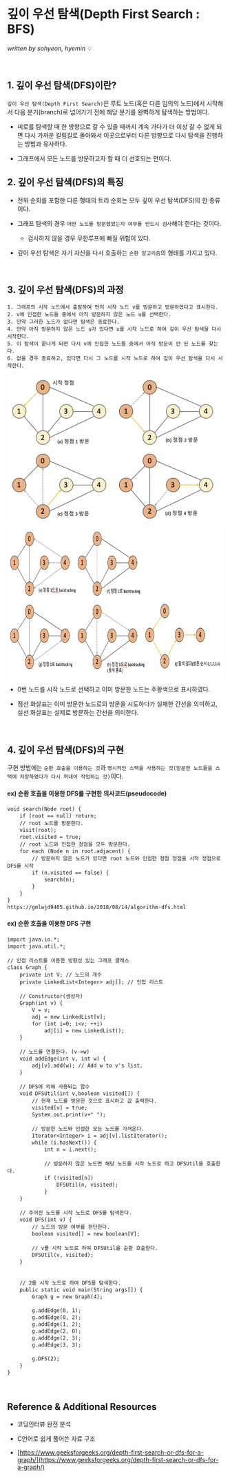 # 깊이 우선 탐색(Depth First Search : BFS)
*written by sohyeon, hyemin 💡*

<br>

## 1. 깊이 우선 탐색(DFS)이란?
  
`깊이 우선 탐색(Depth First Search)`은 루트 노드(혹은 다른 임의의 노드)에서 시작해서 다음 분기(branch)로 넘어가기 전에 해당 분기를 완벽하게 탐색하는 방법이다.  
  
* 미로를 탐색할 때 한 방향으로 갈 수 있을 때까지 계속 가다가 더 이상 갈 수 없게 되면 다시 가까운 갈림길로 돌아와서 이곳으로부터 다른 방향으로 다시 탐색을 진행하는 방법과 유사하다.  
  
* 그래프에서 모든 노드를 방문하고자 할 때 더 선호되는 편이다.  

## 2. 깊이 우선 탐색(DFS)의 특징
  
* 전위 순회를 포함한 다른 형태의 트리 순회는 모두 깊이 우선 탐색(DFS)의 한  종류이다.  
  
* 그래프 탐색의 경우 `어떤 노드를 방문했었는지 여부를 반드시 검사`해야 한다는 것이다.  
    * 검사하지 않을 경우 무한루프에 빠질 위험이 있다.  
  
* 깊이 우선 탐색은 자기 자신을 다시 호출하는 `순환 알고리즘`의 형태를 가지고 있다. 

<br>

## 3. 깊이 우선 탐색(DFS)의 과정
```
1. 그래프의 시작 노드에서 출발하여 먼저 시작 노드 v를 방문하고 방문하였다고 표시한다.
2. v에 인접한 노드들 중에서 아직 방문하지 않은 노드 u를 선택한다.
3. 만약 그러한 노드가 없다면 탐색은 종료한다.
4. 만약 아직 방문하지 않은 노드 u가 있다면 u를 시작 노드로 하여 깊이 우선 탐색을 다시 시작한다.
5. 이 탐색이 끝나게 되면 다시 v에 인접한 노드들 중에서 아직 방문이 안 된 노드를 찾는다.
6. 없을 경우 종료하고, 있다면 다시 그 노드를 시작 노드로 하여 깊이 우선 탐색을 다시 시작한다. 
```

<img src="/images/Algorithms/resources/DFS_1.png" height="350px">
<img src="/images/Algorithms/resources/DFS_2.png" height="350px">

* 0번 노드를 시작 노드로 선택하고 이미 방문한 노드는 주황색으로 표시하였다.  
  
* 점선 화살표는 이미 방문한 노드로의 방문을 시도하다가 실패한 간선을 의미하고, 실선 화살표는 실제로 방문하는 간선을 의미한다.  

<br>

## 4. 깊이 우선 탐색(DFS)의 구현
구현 방법에는 `순환 호출을 이용하는 것`과 `명시적인 스택을 사용하는 것(방문한 노드들을 스택에 저장하였다가 다시 꺼내어 작업하는 것)`이다.  
  
#### ex) 순환 호출을 이용한 DFS를 구현한 의사코드(pseudocode)
```
void search(Node root) {
    if (root == null) return;    
    // root 노드를 방문한다.
    visit(root);
    root.visited = true; 
    // root 노드와 인접한 정점을 모두 방문한다.
    for each (Node n in root.adjacent) {
        // 방문하지 않은 노드가 있다면 root 노드와 인접한 정점 정점을 시작 정점으로 DFS를 시작
        if (n.visited == false) {
            search(n); 
        }
    }
}
https://gmlwjd9405.github.io/2018/08/14/algorithm-dfs.html
```
  
#### ex) 순환 호출을 이용한 DFS 구현
```
import java.io.*; 
import java.util.*; 

// 인접 리스트를 이용한 방향성 있는 그래프 클래스 
class Graph { 
    private int V; // 노드의 개수
    private LinkedList<Integer> adj[]; // 인접 리스트

    // Constructor(생성자)
    Graph(int v) { 
        V = v; 
        adj = new LinkedList[v]; 
        for (int i=0; i<v; ++i) 
            adj[i] = new LinkedList(); 
    } 

    // 노드를 연결한다. (v->w)
    void addEdge(int v, int w) { 
        adj[v].add(w); // Add w to v's list. 
    } 

    // DFS에 의해 사용되는 함수
    void DFSUtil(int v,boolean visited[]) { 
        // 현재 노드를 방문한 것으로 표시하고 값 출력한다.
        visited[v] = true; 
        System.out.print(v+" "); 

        // 방문한 노드와 인접한 모든 노드를 가져온다.
        Iterator<Integer> i = adj[v].listIterator(); 
        while (i.hasNext()) { 
            int n = i.next(); 
            
            // 방문하지 않은 노드면 해당 노드를 시작 노드로 하고 DFSUtil을 호출한다.
            if (!visited[n]) 
                DFSUtil(n, visited); 
            } 
    } 

    // 주어진 노드를 시작 노드로 DFS를 탐색한다.
    void DFS(int v) { 
        // 노드의 방문 여부를 판단한다.
        boolean visited[] = new boolean[V]; 

        // v를 시작 노드로 하여 DFSUtil을 순환 호출한다.
        DFSUtil(v, visited); 
    } 


    // 2를 시작 노드로 하여 DFS를 탐색한다.
    public static void main(String args[]) { 
        Graph g = new Graph(4); 

        g.addEdge(0, 1); 
        g.addEdge(0, 2); 
        g.addEdge(1, 2); 
        g.addEdge(2, 0); 
        g.addEdge(2, 3); 
        g.addEdge(3, 3); 
        
        g.DFS(2); 
    } 
} 

```
<br> 

## Reference & Additional Resources
* 코딩인터뷰 완전 분석  

* C언어로 쉽게 풀어쓴 자료 구조  

* [https://www.geeksforgeeks.org/depth-first-search-or-dfs-for-a-graph/](https://www.geeksforgeeks.org/depth-first-search-or-dfs-for-a-graph/)


